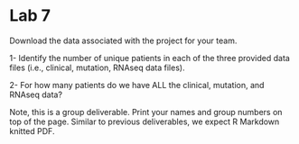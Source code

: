 # Lab 7

Download the data associated with the project for your team. 

1- Identify the number of unique patients in each of the three provided data files (i.e., clinical, mutation, RNAseq data files). 

2- For how many patients do we have ALL the clinical, mutation, and RNAseq data? 

Note, this is a group deliverable. Print your names and group numbers on top of the page. Similar to previous deliverables, we expect R Markdown knitted PDF. 
